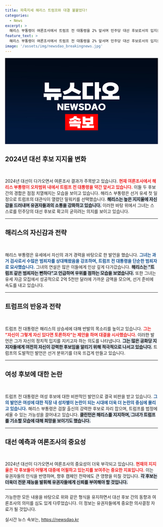 ```yaml
---
title: 파죽지세 해리스 트럼프와 대결 불붙었다!
categories:
  - News
excerpt: >
  해리스 부통령이 여론조사에서 트럼프 전 대통령을 2% 앞서며 민주당 대선 후보로서의 입지를 다졌습니다. 트럼프 같은 범죄자는 뻔하다며 자신감을 드러낸 해리스, 이에 맞서 트럼프는 공개 토론을 요청하며 맞불작전을 예고했습니다. 과연 두 후보의 대결은 어떻게 펼쳐질까요?
feature_text: >
  해리스 부통령이 여론조사에서 트럼프 전 대통령을 2% 앞서며 민주당 대선 후보로서의 입지를 다졌습니다. 트럼프 같은 범죄자는 뻔하다며 자신감을 드러낸 해리스, 이에 맞서 트럼프는 공개 토론을 요청하며 맞불작전을 예고했습니다. 과연 두 후보의 대결은 어떻게 펼쳐질까요?
image: '/assets/img/newsdao_breakingnews.jpg'
---
```


<p><img src="/assets/img/newsdao_breakingnews.jpg" alt="cryptoinkorea 속보" /></p>

<h2 data-ke-size="size26">2024년 대선 후보 지지율 변화</h2>

<p data-ke-size="size16">&nbsp;</p>

<p>2024년 대선이 다가오면서 여론조사 결과가 주목받고 있습니다. <b><span style="color: #ee2323;">현재 여론조사에서 해리스 부통령이 오차범위 내에서 트럼프 전 대통령을 약간 앞서고 있습니다.</span></b> 이들 두 후보 간의 경합은 점점 치열해지는 모습을 보이고 있습니다. 해리스 부통령은 선거 유세 첫 일정으로 트럼프의 대관식이 열렸던 밀워키를 선택했습니다. <b><span style="background-color: #21538527;">해리스는 높은 지지율에 자신감을 드러내며 유권자들과의 소통을 강화하고 있습니다.</span></b> 이러한 바탕 위에서 그녀는 스스로를 민주당의 대선 후보로 확고히 굳히려는 의지를 보이고 있습니다.</p>

<hr>

<h2 data-ke-size="size26">해리스의 자신감과 전략</h2>

<p data-ke-size="size16">&nbsp;</p>

<p>해리스 부통령은 유세에서 자신의 과거 경력을 바탕으로 한 발언을 했습니다. <b><span style="color: #1a5490;">그녀는 과거 검사로서 수많은 범죄자를 상대해왔음을 강조하며, 트럼프 전 대통령을 단순한 범죄자로 묘사했습니다.</span></b> 그녀의 연설은 많은 이들에게 인상 깊게 다가갔습니다. <b><span style="background-color: #21538527;">해리스는 "트럼프 같은 범죄자는 뻔하다"고 언급하며 우위를 점하는 모습을 보였습니다.</span></b> 또한 그녀는 유세 자금 모집에서 성공적으로 2억 5천만 달러에 가까운 금액을 모으며, 선거 준비에 속도를 내고 있습니다.</p>

<hr>

<h2 data-ke-size="size26">트럼프의 반응과 전략</h2>

<p data-ke-size="size16">&nbsp;</p>

<p>트럼프 전 대통령은 해리스의 상승세에 대해 반발의 목소리를 높이고 있습니다. <b><span style="color: #ee2323;">그는 "자신이 그렇게 자신 있다면 토론하자"는 제안을 하며 대결을 시사했습니다.</span></b> 이러한 발언은 그가 자신의 정치적 입지를 지키고자 하는 의도를 나타냅니다. <b><span style="background-color: #21538527;">그는 많은 공화당 지지자들에게 여전히 자신이 강력한 후보임을 알리기 위해 적극적으로 나서고 있습니다.</span></b> 트럼프의 도발적인 발언은 선거 분위기를 더욱 뜨겁게 만들고 있습니다.</p>

<hr>

<h2 data-ke-size="size26">여성 후보에 대한 논란</h2>

<p data-ke-size="size16">&nbsp;</p>

<p>트럼프 전 대통령은 여성 후보에 대한 비판적인 발언으로 결국 비판을 받고 있습니다. <b><span style="color: #1a5490;">그의 발언은 여성에 대한 직장 내 성차별이 논란이 되는 시대에 더욱 더 논란의 중심에 몰리고 있습니다.</span></b> 해리스 부통령은 검찰 출신의 강력한 후보로 자리 잡으며, 트럼프를 법정에 세울 수 있는 가능성을 끌어내고 있습니다. <b><span style="background-color: #21538527;">클린턴은 해리스를 지지하며, 그녀가 트럼프를 기소할 모습에 대해 희망을 보이기도 했습니다.</span></b> </p>

<hr>

<h2 data-ke-size="size26">대선 예측과 여론조사의 중요성</h2>

<p data-ke-size="size16">&nbsp;</p>

<p>2024년 대선이 다가오면서 여론조사의 중요성이 더욱 부각되고 있습니다. <b><span style="color: #ee2323;">현재의 지지율은 각 후보들이 어떻게 대중에 어필하고 있는지를 보여주는 중요한 지표입니다.</span></b> 이는 유권자들의 인식을 반영하며, 향후 캠페인 전략에도 큰 영향을 미칠 것입니다. <b><span style="background-color: #21538527;">각 후보는 더욱더 전문 재능을 발휘해 유권자들에게 신뢰를 부여해야 할 것입니다.</span></b></p>

<hr>

<p>가능한한 모든 내용을 바탕으로 위와 같은 형식을 유지하면서 대선 후보 간의 동향과 여론조사의 의미를 심도 있게 다루었습니다. 이 정보는 유권자들에게 중요한 의사결정 자료가 될 것입니다.</p>
실시간 뉴스 속보는, <a href="https://newsdao.kr" rel="dofollow">https://newsdao.kr</a>


